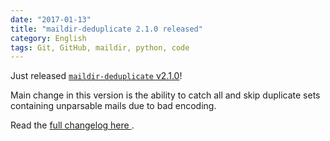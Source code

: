 ```yaml
---
date: "2017-01-13"
title: "maildir-deduplicate 2.1.0 released"
category: English
tags: Git, GitHub, maildir, python, code
---
```


Just released [`maildir-deduplicate`
v2.1.0](https://pypi.python.org/pypi/maildir-deduplicate/2.1.0)!

Main change in this version is the ability to catch all and skip duplicate sets
containing unparsable mails due to bad encoding.

Read the [full changelog here
](https://maildir-deduplicate.readthedocs.io/en/develop/changelog.html).
